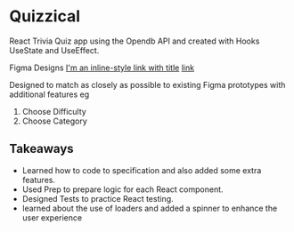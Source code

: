 # Quizzical

React Trivia Quiz app using the Opendb API and created with Hooks UseState and UseEffect.

Figma Designs
  [I'm an inline-style link with title](https://www.google.com "Google's Homepage")
[link](https://www.figma.com/file/Vzf9swvWBXqygg77au5Rkm/Quizzical-App-(Copy)?type=design&node-id=0-1&t=GjNAT4BCnIu7Z0Fj-0)

Designed to match as closely as possible to existing Figma prototypes with additional features eg 
<ol>
  <li>Choose Difficulty</li>
  <li>Choose Category</li>
</ol>
  <h2>Takeaways</h2>
  <ul>
  <li>Learned how to code to specification and also added some extra features.</li>
<li>Used Prep to prepare logic for each React component.</li>
<li>Designed Tests to practice React testing. </li>
<li>learned about the use of loaders and added a spinner to enhance the user experience</li>

</ul>
